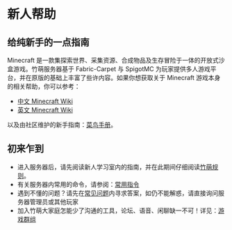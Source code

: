 # 新人帮助

## 给纯新手的一点指南

Minecraft 是一款集探索世界、采集资源、合成物品及生存冒险于一体的开放式沙盒游戏。竹萌服务器基于 Fabric-Carpet 与 SpigotMC 为玩家提供多人游戏平台，并在原版的基础上丰富了些许内容。如果你想获取关于 Minecraft 游戏本身的相关帮助，你可以参考：

* [中文 Minecraft Wiki](https://zh.minecraft.wiki/w/Minecraft_Wiki)
* [英文 Minecraft Wiki](https://minecraft.wiki/)

以及由社区维护的新手指南：[菜鸟手册](https://zh.minecraft.wiki/w/教程)。

## 初来乍到

* 进入服务器后，请先阅读新人学习室内的指南，并在此期间仔细阅读[竹萌规则](start/rules.md)。
* 有关服务器内常用的命令，请参阅：[常用指令](start/commands.md)
* 遇到不懂的问题？请先在[常见问题](start/fqs.md)内寻求答案，如仍不能解惑，请直接询问服务器管理员或其他玩家
* 加入竹萌大家庭怎能少了沟通的工具，论坛、语音、闲聊缺一不可！详见：[游戏群组](start/groups.md)

